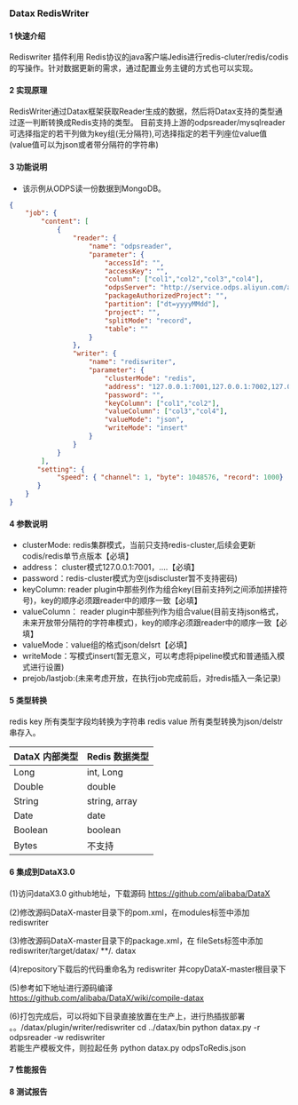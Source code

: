### Datax RedisWriter
#### 1 快速介绍

Rediswriter 插件利用 Redis协议的java客户端Jedis进行redis-cluter/redis/codis的写操作。针对数据更新的需求，通过配置业务主键的方式也可以实现。

#### 2 实现原理

RedisWriter通过Datax框架获取Reader生成的数据，然后将Datax支持的类型通过逐一判断转换成Redis支持的类型。
目前支持上游的odpsreader/mysqlreader 可选择指定的若干列做为key组(无分隔符),可选择指定的若干列座位value值(value值可以为json或者带分隔符的字符串)

#### 3 功能说明
* 该示例从ODPS读一份数据到MongoDB。

```json
{
    "job": {
        "content": [
            {
                "reader": {
                    "name": "odpsreader", 
                    "parameter": {
                        "accessId": "", 
                        "accessKey": "", 
                        "column": ["col1","col2","col3","col4"], 
                        "odpsServer": "http://service.odps.aliyun.com/api", 
                        "packageAuthorizedProject": "", 
                        "partition": ["dt=yyyyMMdd"], 
                        "project": "", 
                        "splitMode": "record", 
                        "table": ""
                    }
                }, 
                "writer": {
                    "name": "rediswriter", 
                    "parameter": {
                        "clusterMode": "redis",
                        "address": "127.0.0.1:7001,127.0.0.1:7002,127.0.0.1:7003,127.0.0.1:7004,127.0.0.1:7005,127.0.0.1:7006", 
                        "password": "", 
                        "keyColumn": ["col1","col2"], 
                        "valueColumn": ["col3","col4"], 
                        "valueMode": "json", 
                        "writeMode": "insert"
                    }
                }
            }
        ], 
       "setting": {
            "speed": { "channel": 1, "byte": 1048576, "record": 1000}
       }
    }
}
```

#### 4 参数说明
* clusterMode: redis集群模式，当前只支持redis-cluster,后续会更新codis/redis单节点版本【必填】
* address： cluster模式127.0.0.1:7001，....【必填】
* password：redis-cluster模式为空(jsdiscluster暂不支持密码)
* keyColumn: reader plugin中那些列作为组合key(目前支持列之间添加拼接符号)，key的顺序必须跟reader中的顺序一致【必填】
* valueColumn： reader plugin中那些列作为组合value(目前支持json格式，未来开放带分隔符的字符串模式)，key的顺序必须跟reader中的顺序一致【必填】
* valueMode：value组的格式json/delsrt【必填】
* writeMode：写模式insert(暂无意义，可以考虑将pipeline模式和普通插入模式进行设置)
* prejob/lastjob:(未来考虑开放，在执行job完成前后，对redis插入一条记录)


#### 5 类型转换
redis key   所有类型字段均转换为字符串
redis value 所有类型转换为json/delstr串存入。

| DataX 内部类型| Redis 数据类型    |
| -------- | -----  |
| Long     | int, Long |
| Double   | double |
| String   | string, array |
| Date     | date  |
| Boolean  | boolean |
| Bytes    | 不支持 |


#### 6 集成到DataX3.0
(1)访问dataX3.0 github地址，下载源码
   https://github.com/alibaba/DataX

(2)修改源码DataX-master目录下的pom.xml，在modules标签中添加
  <modules>
      <module>rediswriter</module>  
  </modules>

(3)修改源码DataX-master目录下的package.xml，在 fileSets标签中添加
  <fileSets>
    <fileSet>
            <directory>rediswriter/target/datax/</directory>
            <includes>
                <include>**/*.*</include>
            </includes>
            <outputDirectory>datax</outputDirectory>
     </fileSet>
  </fileSets>
  
 (4)repository下载后的代码重命名为 rediswriter 并copyDataX-master根目录下
 
 (5)参考如下地址进行源码编译
   https://github.com/alibaba/DataX/wiki/compile-datax
   
 (6)打包完成后，可以将如下目录直接放置在生产上，进行热插拔部署
            。。/datax/plugin/writer/rediswriter
   cd ../datax/bin
   python datax.py -r odpsreader -w rediswriter   
         若能生产模板文件，则拉起任务
   python datax.py odpsToRedis.json

#### 7 性能报告
#### 8 测试报告